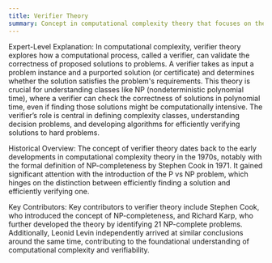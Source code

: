 ```yaml
---
title: Verifier Theory
summary: Concept in computational complexity theory that focuses on the role of a verifier in determining the correctness of a solution to a problem within a given complexity class.
---
```

Expert-Level Explanation: In computational complexity, verifier theory explores how a computational process, called a verifier, can validate the correctness of proposed solutions to problems. A verifier takes as input a problem instance and a purported solution (or certificate) and determines whether the solution satisfies the problem's requirements. This theory is crucial for understanding classes like NP (nondeterministic polynomial time), where a verifier can check the correctness of solutions in polynomial time, even if finding those solutions might be computationally intensive. The verifier’s role is central in defining complexity classes, understanding decision problems, and developing algorithms for efficiently verifying solutions to hard problems.

Historical Overview: The concept of verifier theory dates back to the early developments in computational complexity theory in the 1970s, notably with the formal definition of NP-completeness by Stephen Cook in 1971. It gained significant attention with the introduction of the P vs NP problem, which hinges on the distinction between efficiently finding a solution and efficiently verifying one.

Key Contributors: Key contributors to verifier theory include Stephen Cook, who introduced the concept of NP-completeness, and Richard Karp, who further developed the theory by identifying 21 NP-complete problems. Additionally, Leonid Levin independently arrived at similar conclusions around the same time, contributing to the foundational understanding of computational complexity and verifiability.